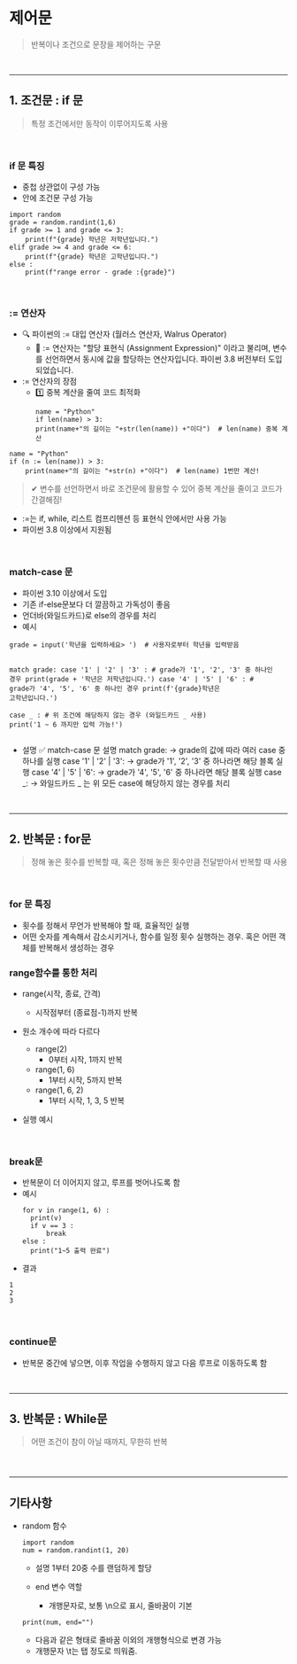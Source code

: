 <h1 id="제어문">제어문</h1>
<blockquote>
<p>반복이나 조건으로 문장을 제어하는 구문</p>
</blockquote>
<br />

<hr />
<h2 id="1-조건문--if-문">1. 조건문 : if 문</h2>
<blockquote>
<p>특정 조건에서만 동작이 이루어지도록 사용</p>
</blockquote>
<br />

<h3 id="if-문-특징">if 문 특징</h3>
<ul>
<li>중첩 상관없이 구성 가능</li>
<li>안에 조건문 구성 가능</li>
</ul>
<pre><code class="language-python">import random
grade = random.randint(1,6)
if grade &gt;= 1 and grade &lt;= 3:
    print(f&quot;{grade} 학년은 저학년입니다.&quot;)
elif grade &gt;= 4 and grade &lt;= 6:
    print(f&quot;{grade} 학년은 고학년입니다.&quot;)
else :
    print(f&quot;range error - grade :{grade}&quot;)</code></pre>
<br />

<h3 id="-연산자">:= 연산자</h3>
<ul>
<li>🔍 파이썬의 := 대입 연산자 (월러스 연산자, Walrus Operator)<ul>
<li>📌 := 연산자는 &quot;할당 표현식 (Assignment Expression)&quot; 이라고 불리며,
변수를 선언하면서 동시에 값을 할당하는 연산자입니다.
파이썬 3.8 버전부터 도입되었습니다.</li>
</ul>
</li>
<li>:= 연산자의 장점<ul>
<li>1️⃣ 중복 계산을 줄여 코드 최적화<pre><code class="language-python">name = &quot;Python&quot;
if len(name) &gt; 3:
print(name+&quot;의 길이는 &quot;+str(len(name)) +&quot;이다&quot;)  # len(name) 중복 계산</code></pre>
</li>
</ul>
</li>
</ul>
<pre><code class="language-python">name = &quot;Python&quot;
if (n := len(name)) &gt; 3:
    print(name+&quot;의 길이는 &quot;+str(n) +&quot;이다&quot;)  # len(name) 1번만 계산!</code></pre>
<blockquote>
<p>✔ 변수를 선언하면서 바로 조건문에 활용할 수 있어 중복 계산을 줄이고 코드가 간결해짐!</p>
</blockquote>
<ul>
<li>:=는 if, while, 리스트 컴프리헨션 등 표현식 안에서만 사용 가능</li>
<li>파이썬 3.8 이상에서 지원됨</li>
</ul>
<br />

<h3 id="match-case-문">match-case 문</h3>
<ul>
<li>파이썬 3.10 이상에서 도입</li>
<li>기존 if-else문보다 더 깔끔하고 가독성이 좋음</li>
<li>언더바(와일드카드)로 else의 경우를 처리</li>
<li>예시</li>
</ul>
<pre><code class="language-python">grade = input('학년을 입력하세요&gt; ')  # 사용자로부터 학년을 입력받음

match grade:
    case '1' | '2' | '3' :  # grade가 '1', '2', '3' 중 하나인 경우
        print(grade + '학년은 저학년입니다.')
    case '4' | '5' | '6' :  # grade가 '4', '5', '6' 중 하나인 경우
        print(f'{grade}학년은 고학년입니다.')    
    case _ :  # 위 조건에 해당하지 않는 경우 (와일드카드 `_` 사용)
        print('1 ~ 6 까지만 입력 가능!')</code></pre>
<ul>
<li>설명
✅ match-case 문 설명
match grade:
→ grade의 값에 따라 여러 case 중 하나를 실행
case '1' | '2' | '3':
→ grade가 '1', '2', '3' 중 하나라면 해당 블록 실행
case '4' | '5' | '6':
→ grade가 '4', '5', '6' 중 하나라면 해당 블록 실행
case _:
→ 와일드카드 _ 는 위 모든 case에 해당하지 않는 경우를 처리</li>
</ul>
<br />

<hr />
<h2 id="2-반복문--for문">2. 반복문 : for문</h2>
<blockquote>
<p>정해 놓은 횟수를 반복할 때, 혹은 정해 놓은 횟수만큼 전달받아서 반복할 때 사용</p>
</blockquote>
<br />

<h3 id="for-문-특징">for 문 특징</h3>
<ul>
<li>횟수를 정해서 무언가 반복해야 할 때, 효율적인 실행</li>
<li>어떤 숫자를 계속해서 감소시키거나,
함수를 일정 횟수 실행하는 경우.
혹은 어떤 객체를 반복해서 생성하는 경우<br />

</li>
</ul>
<h3 id="range함수를-통한-처리">range함수를 통한 처리</h3>
<ul>
<li><p>range(시작, 종료, 간격)</p>
<ul>
<li>시작점부터 (종료점-1)까지 반복</li>
</ul>
</li>
<li><p>원소 개수에 따라 다르다</p>
<ul>
<li>range(2)<ul>
<li>0부터 시작, 1까지 반복</li>
</ul>
</li>
<li>range(1, 6)<ul>
<li>1부터 시작, 5까지 반복</li>
</ul>
</li>
<li>range(1, 6, 2)<ul>
<li>1부터 시작, 1, 3, 5 반복</li>
</ul>
</li>
</ul>
</li>
<li><p>실행 예시
<img alt="" src="https://velog.velcdn.com/images/yookkilhwan/post/83f12720-8dcf-461d-a507-b2a3d740c4a2/image.png" /></p>
</li>
</ul>
<br />

<h3 id="break문">break문</h3>
<ul>
<li>반복문이 더 이어지지 않고, 루프를 벗어나도록 함</li>
<li>예시<pre><code class="language-python">for v in range(1, 6) :
  print(v)
  if v == 3 :
      break
else :
  print(&quot;1~5 출력 완료&quot;)</code></pre>
</li>
<li>결과 </li>
</ul>
<pre><code class="language-python">1
2
3</code></pre>
<br />

<h3 id="continue문">continue문</h3>
<ul>
<li>반복문 중간에 넣으면, 이후 작업을 수행하지 않고
다음 루프로 이동하도록 함</li>
</ul>
<br />

<hr />
<h2 id="3-반복문--while문">3. 반복문 : While문</h2>
<blockquote>
<p>어떤 조건이 참이 아닐 때까지, 무한히 반복</p>
</blockquote>
<br />

<h3 id=""></h3>
<hr />
<h2 id="기타사항">기타사항</h2>
<ul>
<li><p>random 함수</p>
<pre><code class="language-python">import random
num = random.randint(1, 20)</code></pre>
<ul>
<li><p>설명
1부터 20중 수를 랜덤하게 할당</p>
</li>
<li><p>end 변수 역할</p>
<ul>
<li>개행문자로, 보통 \n으로 표시, 줄바꿈이 기본</li>
</ul>
</li>
</ul>
<pre><code class="language-python">print(num, end=&quot;&quot;)</code></pre>
<ul>
<li>다음과 같은 형태로 줄바꿈 이외의 개행형식으로 변경 가능</li>
<li>개행문자 \t는 탭 정도로 띄워줌.</li>
</ul>
</li>
</ul>